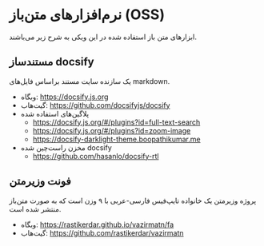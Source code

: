 # نرم‌افزارهای متن‌باز (OSS)
ابزارهای متن باز استفاده شده در این ویکی به شرح زیر می‌باشند.

## مستندساز docsify
یک سازنده سایت مستند براساس فایل‌های markdown.
* وبگاه: https://docsify.js.org
* گیت‌هاب: https://github.com/docsifyjs/docsify
* پلاگین‌های استفاده شده
  * https://docsify.js.org/#/plugins?id=full-text-search
  * https://docsify.js.org/#/plugins?id=zoom-image
  * https://docsify-darklight-theme.boopathikumar.me
* مخزن راست‌چین شده docsify
  * https://github.com/hasanlo/docsify-rtl

## فونت وزیرمتن
پروژه وزیرمتن یک خانواده تایپ‌فیس فارسی-عربی با ۹ وزن است که به صورت متن‌باز منتشر شده است.
* وبگاه: https://rastikerdar.github.io/vazirmatn/fa
* گیت‌هاب: https://github.com/rastikerdar/vazirmatn